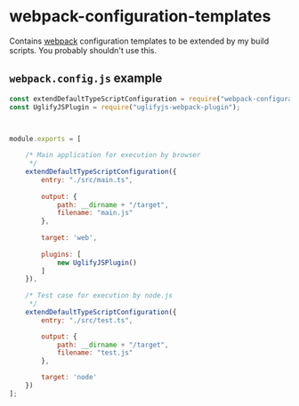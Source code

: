# webpack-configuration-templates

Contains [webpack](https://webpack.js.org/) configuration templates to be
extended by my build scripts. You probably shouldn't use this.


## `webpack.config.js` example

```javascript
const extendDefaultTypeScriptConfiguration = require("webpack-configuration-templates").extendDefaultTypeScriptConfiguration;
const UglifyJSPlugin = require("uglifyjs-webpack-plugin");



module.exports = [
    
    /* Main application for execution by browser
     */
    extendDefaultTypeScriptConfiguration({
        entry: "./src/main.ts",
        
        output: {
            path: __dirname + "/target",
            filename: "main.js"
        },
        
        target: 'web',
        
        plugins: [
            new UglifyJSPlugin()
        ]
    }),
    
    /* Test case for execution by node.js
     */
    extendDefaultTypeScriptConfiguration({
        entry: "./src/test.ts",

        output: {
            path: __dirname + "/target",
            filename: "test.js"
        },

        target: 'node'
    })
];
```
